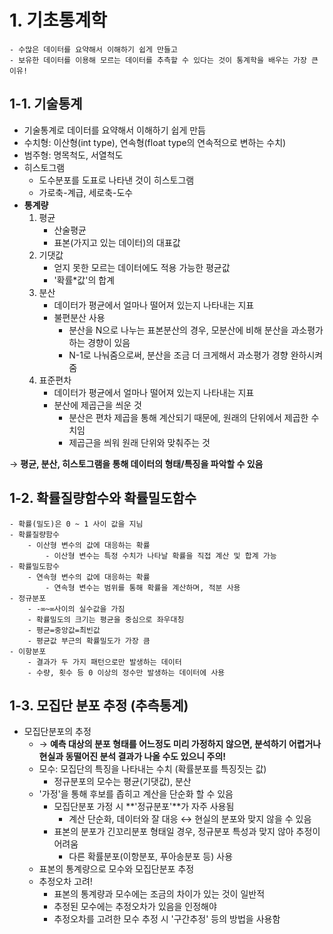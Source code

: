 # 1. 기초통계학
```
- 수많은 데이터를 요약해서 이해하기 쉽게 만들고
- 보유한 데이터를 이용해 모르는 데이터를 추측할 수 있다는 것이 통계학을 배우는 가장 큰 이유!
```

## 1-1. 기술통계
- 기술통계로 데이터를 요약해서 이해하기 쉽게 만듬
- 수치형: 이산형(int type), 연속형(float type의 연속적으로 변하는 수치)
- 범주형: 명목척도, 서열척도
- 히스토그램
	- 도수분포를 도표로 나타낸 것이 히스토그램
	- 가로축-계급, 세로축-도수
- **통계량**
	1. 평균
		- 산술평균
		- 표본(가지고 있는 데이터)의 대표값
	2. 기댓값
		- 얻지 못한 모르는 데이터에도 적용 가능한 평균값
		- '확률*값'의 합계
	3. 분산
		- 데이터가 평균에서 얼마나 떨어져 있는지 나타내는 지표
		- 불편분산 사용
			- 분산을 N으로 나누는 표본분산의 경우, 모분산에 비해 분산을 과소평가하는 경향이 있음
			- N-1로 나눠줌으로써, 분산을 조금 더 크게해서 과소평가 경향 완하시켜줌
	4. 표준편차
		- 데이터가 평균에서 얼마나 떨어져 있는지 나타내는 지표
		- 분산에 제곱근을 씌운 것
			- 분산은 편차 제곱을 통해 계산되기 때문에, 원래의 단위에서 제곱한 수치임
			- 제곱근을 씌워 원래 단위와 맞춰주는 것     

→ **평균, 분산, 히스토그램을 통해 데이터의 형태/특징을 파악할 수 있음**


## 1-2. 확률질량함수와 확률밀도함수
	- 확률(밀도)은 0 ~ 1 사이 값을 지님
	- 확률질량함수
		- 이산형 변수의 값에 대응하는 확률
			- 이산형 변수는 특정 수치가 나타날 확률을 직접 계산 및 합계 가능
	- 확률밀도함수
		- 연속형 변수의 값에 대응하는 확률
			- 연속형 변수는 범위를 통해 확률을 계산하며, 적분 사용
	- 정규분포
		- -∞~∞사이의 실수값을 가짐
		- 확률밀도의 크기는 평균을 중심으로 좌우대칭
		- 평균=중앙값=최빈값
		- 평균값 부근의 확률밀도가 가장 큼
	- 이항분포
		- 결과가 두 가지 패턴으로만 발생하는 데이터
		- 수량, 횟수 등 0 이상의 정수만 발생하는 데이터에 사용

## 1-3. 모집단 분포 추정 (추측통계)
- 모집단분포의 추정
	- → **예측 대상의 분포 형태를 어느정도 미리 가정하지 않으면, 분석하기 어렵거나 현실과 동떨어진 분석 결과가 나올 수도 있으니 주의!**
	- 모수: 모집단의 특징을 나타내는 수치 (확률분포를 특징짓는 값)
		- 정규분포의 모수는 평균(기댓값), 분산
	- '가정'을 통해 후보를 좁히고 계산을 단순화 할 수 있음
		- 모집단분포 가정 시 **'정규분포'**가 자주 사용됨 
			- 계산 단순화, 데이터와 잘 대응 ↔ 현실의 분포와 맞지 않을 수 있음
		- 표본의 분포가 긴꼬리분포 형태일 경우, 정규분포 특성과 맞지 않아 추정이 어려움 
			- 다른 확률분포(이항분포, 푸아송분포 등) 사용
	- 표본의 통계량으로 모수와 모집단분포 추정
	- 추정오차 고려!
		- 표본의 통계량과 모수에는 조금의 차이가 있는 것이 일반적
		- 추정된 모수에는 추정오차가 있음을 인정해야
		- 추정오차를 고려한 모수 추정 시 '구간추정' 등의 방법을 사용함








